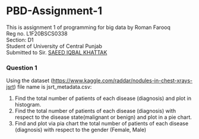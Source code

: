 # PBD-Assignment-1

This is assignment 1 of programming for big data by Roman Farooq\
Reg no. L1F20BSCS0338\
Section: D1\
Student of University of Central Punjab\
Submitted to Sir. [SAEED IQBAL KHATTAK](https://github.com/SaeedIqbal)
### Question 1
Using the dataset (https://www.kaggle.com/raddar/nodules-in-chest-xrays-jsrt) file name is jsrt_metadata.csv:
1. Find the total number of patients of each disease (diagnosis) and plot in histogram.
2. Find the total number of patients of each disease (diagnosis) with respect to the disease state(malignant or benign) and plot in a pie chart.
3. Find and plot via pia chart the total number of patients of each disease (diagnosis) with respect to the gender (Female, Male)
